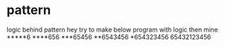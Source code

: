 # pattern
logic behind pattern
hey  try to make below program with logic then mine
*****6
****656
***65456
**6543456
*654323456
65432123456
